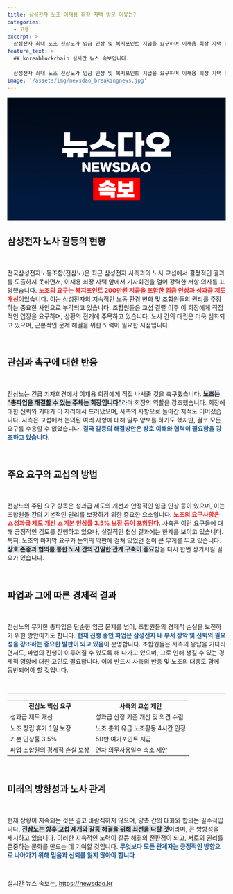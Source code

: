 ```yaml
---
title: 삼성전자 노조 이재용 회장 자택 방문 이유는?
categories:
  - 고용
excerpt: >
  삼성전자 최대 노조 전삼노가 임금 인상 및 복지포인트 지급을 요구하며 이재용 회장 자택 앞에서 기자회견을 열고, 총파업 해결을 촉구했다. 교섭 결렬로 위기 상황에 놓인 삼성전자, 그 뒤에 숨겨진 갈등과 노조의 목소리를 들어보자!
feature_text: >
  ## koreablockchain 실시간 뉴스 속보입니다.

  삼성전자 최대 노조 전삼노가 임금 인상 및 복지포인트 지급을 요구하며 이재용 회장 자택 앞에서 기자회견을 열고, 총파업 해결을 촉구했다. 교섭 결렬로 위기 상황에 놓인 삼성전자, 그 뒤에 숨겨진 갈등과 노조의 목소리를 들어보자!
image: '/assets/img/newsdao_breakingnews.jpg'
---
```


<p><img src="/assets/img/newsdao_breakingnews.jpg" alt="koreablockchain 속보" /></p>

<h2 data-ke-size="size26">삼성전자 노사 갈등의 현황</h2>

<p data-ke-size="size16">&nbsp;</p>

<p>전국삼성전자노동조합(전삼노)은 최근 삼성전자 사측과의 노사 교섭에서 결정적인 결과를 도출하지 못하면서, 이재용 회장 자택 앞에서 기자회견을 열어 강력한 저항 의사를 표명했습니다. <b><span style="color: #ee2323;">노조의 요구는 복지포인트 200만원 지급을 포함한 임금 인상과 성과급 제도 개선</span></b>이었습니다. 이는 삼성전자의 지속적인 노동 환경 변화 및 조합원들의 권리를 주장하는 중요한 사안으로 부각되고 있습니다. 조합원들은 교섭 결렬 이후 이 회장에게 직접적인 입장을 요구하며, 상황의 전개에 주목하고 있습니다. 노사 간의 대립은 더욱 심화되고 있으며, 근본적인 문제 해결을 위한 노력이 필요한 시점입니다. </p>

<p data-ke-size="size16">&nbsp;</p>

<h2 data-ke-size="size26">관심과 촉구에 대한 반응</h2>

<p data-ke-size="size16">&nbsp;</p>

<p>전삼노는 긴급 기자회견에서 이재용 회장에게 직접 나서줄 것을 촉구했습니다. <b><span style="background-color: #21538527;">노조는 "총파업을 해결할 수 있는 주체는 회장입니다"</span></b>라며 회장의 역할을 강조했습니다. 회장에 대한 신뢰와 기대가 이 자리에서 드러났으며, 사측의 사항으로 돌아간 지적도 이어졌습니다. 사측은 교섭에서 논의된 여러 사항에 대해 일부 양보를 하기도 했지만, 결코 모든 요구를 수용할 수 없었습니다. <b><span style="color: #1a5490;">결국 갈등의 해결방안은 상호 이해와 협력이 필요함을 강조하고 있습니다</span></b>.</p>

<p data-ke-size="size16">&nbsp;</p>

<h2 data-ke-size="size26">주요 요구와 교섭의 방법</h2>

<p data-ke-size="size16">&nbsp;</p>

<p>전삼노의 주된 요구 항목은 성과급 제도의 개선과 안정적인 임금 인상 등이 있으며, 이는 조합원들 간의 기본적인 권리를 보장하기 위한 중요한 요소입니다. <b><span style="color: #ee2323;">노조의 요구사항은 △성과급 제도 개선 △기본 인상률 3.5% 보장 등이 포함된다</span></b>. 사측은 이런 요구들에 대해 긍정적인 검토를 진행하고 있으나, 실질적인 협상 결과에는 한계를 보이고 있습니다. 특히, 노조의 마지막 요구가 논의의 막판에 걸쳐 있었던 점이 큰 무게를 두고 있습니다. <b><span style="background-color: #21538527;">상호 존중과 협의를 통한 노사 간의 긴밀한 관계 구축이 중요</span></b>함을 다시 한번 상기시킬 필요가 있습니다.</p>

<p data-ke-size="size16">&nbsp;</p>

<h2 data-ke-size="size26">파업과 그에 따른 경제적 결과</h2>

<p data-ke-size="size16">&nbsp;</p>

<p>전삼노의 무기한 총파업은 단순한 임금 문제를 넘어, 조합원들의 경제적 손실을 보전하기 위한 방안이기도 합니다. <b><span style="color: #1a5490;">현재 진행 중인 파업은 삼성전자 내 부서 장악 및 신뢰의 필요성을 강조하는 중요한 발판이 되고 있음</span></b>이 분명합니다. 조합원들은 사측의 응답을 기다리면서도, 파업의 진행이 이루어질 수 있도록 해 나가고 있으며, 그로 인해 생길 수 있는 경제적 영향에 대한 고민도 필요합니다. 이에 반드시 사측의 반응 및 노조의 대응도 함께 동반되어야 할 것입니다.</p>

<p data-ke-size="size16">&nbsp;</p>

<hr />

<table style="width: 100%;">
<tr>
<td style="text-align: center; height: 17px;"><b>전삼노 핵심 요구</b></td>
<td style="text-align: center; height: 17px;"><b>사측의 교섭 제안</b></td>
</tr>
<tr>
<td>성과급 제도 개선</td>
<td>성과급 산정 기준 개선 및 의견 수렴</td>
</tr>
<tr>
<td>노조 창립 휴가 1일 보장</td>
<td>노조 총회 유급 노조활동 4시간 인정</td>
</tr>
<tr>
<td>기본 인상률 3.5%</td>
<td>50만 여가포인트 지급</td>
</tr>
<tr>
<td>파업 조합원의 경제적 손실 보상</td>
<td>연차 의무사용일수 축소 제안</td>
</tr>
</table>

<p data-ke-size="size16">&nbsp;</p>

<h2 data-ke-size="size26">미래의 방향성과 노사 관계</h2>

<p data-ke-size="size16">&nbsp;</p>

<p>현재 상황이 지속되는 것은 결코 바람직하지 않으며, 양측 간의 대화와 합의는 필수적입니다. <b><span style="background-color: #21538527;">전삼노는 향후 교섭 재개와 갈등 해결을 위해 최선을 다할 것</span></b>이라며, 큰 방향성을 제시하고 있습니다. 이러한 지속적인 노력이 갈등 해결의 전환점이 되고, 서로의 권리를 존중하는 문화를 만드는 데 기여할 것입니다. <b><span style="color: #1a5490;">무엇보다 모든 관계자는 긍정적인 방향으로 나아가기 위해 믿음과 신뢰를 잃지 않아야 합니다</span></b>.</p>

<p data-ke-size="size16">&nbsp;</p>
실시간 뉴스 속보는, <a href="https://newsdao.kr" rel="dofollow">https://newsdao.kr</a>


